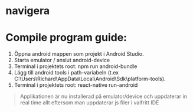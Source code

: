 # navigera


# Compile program guide:
1. Öppna android mappen som projekt i Android Studio.
2. Starta emulator / anslut android-device
3. Terminal i projektets root: npm run android-bundle
4. Lägg till android tools i path-variabeln (t.ex C:\Users\Richard\AppData\Local\Android\Sdk\platform-tools).
5. Terminal i projektets root: react-native run-android

> Applikationen är nu installerad på emulator/device och uppdaterar in real time allt eftersom man uppdaterar js filer i valfritt IDE
